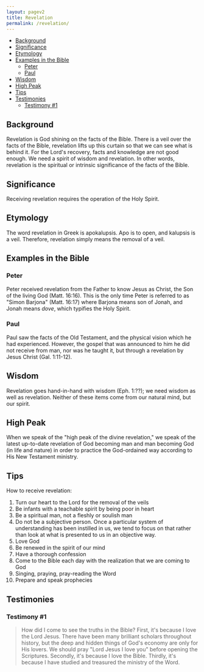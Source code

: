 ```yaml
---
layout: pagev2
title: Revelation
permalink: /revelation/
---
```

- [Background](#background)
- [Significance](#significance)
- [Etymology](#etymology)
- [Examples in the Bible](#examples-in-the-bible)
  - [Peter](#peter)
  - [Paul](#paul)
- [Wisdom](#wisdom)
- [High Peak](#high-peak)
- [Tips](#tips)
- [Testimonies](#testimonies)
  - [Testimony #1](#testimony-1)

## Background

Revelation is God shining on the facts of the Bible. There is a veil over the facts of the Bible, revelation lifts up this curtain so that we can see what is behind it. For the Lord's recovery, facts and knowledge are not good enough. We need a spirit of wisdom and revelation. In other words, revelation is the spiritual or intrinsic significance of the facts of the Bible.

## Significance

Receiving revelation requires the operation of the Holy Spirit.

## Etymology

The word revelation in Greek is apokalupsis. Apo is to open, and kalupsis is a veil. Therefore, revelation simply means the removal of a veil. 

## Examples in the Bible

### Peter

Peter received revelation from the Father to know Jesus as Christ, the Son of the living God (Matt. 16:16). This is the only time Peter is referred to as "Simon Barjona" (Matt. 16:17) where Barjona means son of Jonah, and Jonah means *dove*, which typifies the Holy Spirit. 

### Paul

Paul saw the facts of the Old Testament, and the physical vision which he had experienced. However, the gospel that was announced to him he did not receive from man, nor was he taught it, but through a revelation by Jesus Christ (Gal. 1:11-12). 

## Wisdom

Revelation goes hand-in-hand with wisdom (Eph. 1:??); we need wisdom as well as revelation. Neither of these items come from our natural mind, but our spirit.

## High Peak

When we speak of the "high peak of the divine revelation," we speak of the latest up-to-date revelation of God becoming man and man becoming God (in life and nature) in order to practice the God-ordained way according to His New Testament ministry.

## Tips

How to receive revelation:

1. Turn our heart to the Lord for the removal of the veils
2. Be infants with a teachable spirit by being poor in heart
3. Be a spiritual man, not a fleshly or soulish man
4. Do not be a subjective person. Once a particular system of understanding has been instilled in us, we tend to focus on that rather than look at what is presented to us in an objective way. 
5. Love God
6. Be renewed in the spirit of our mind 
7. Have a thorough confession
8. Come to the Bible each day with the realization that we are coming to God
9. Singing, praying, pray-reading the Word
10. Prepare and speak prophecies 

## Testimonies

### Testimony #1

> How did I come to see the truths in the Bible? First, it's because I love the Lord Jesus. There have been many brilliant scholars throughout history, but the deep and hidden things of God's economy are only for His lovers. We should pray "Lord Jesus I love you" before opening the Scriptures. Secondly, it's because I love the Bible. Thirdly, it's because I have studied and treasured the ministry of the Word.
